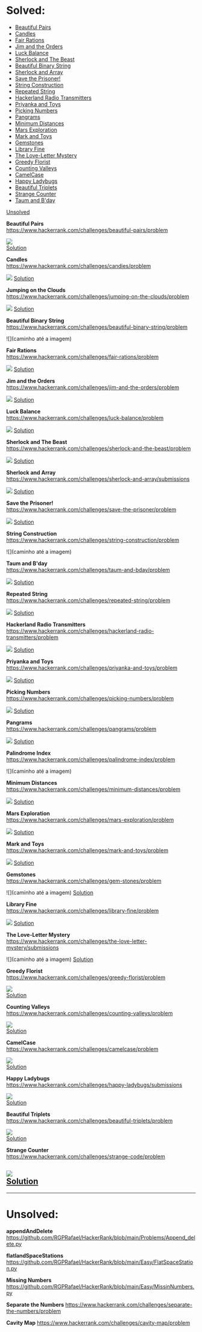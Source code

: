 # Solved:
- [Beautiful Pairs](**Beautiful-Pairs**)
- [Candles](**Candles**)
- [Fair Rations](**Fair-Rations**)
- [Jim and the Orders](**Jim-and-the-Orders**)
- [Luck Balance](**Luck-Balance**)
- [Sherlock and The Beast](**Sherlock-and-The-Beast**)
- [Beautiful Binary String](**Beautiful-Binary-String**)
- [Sherlock and Array](**Jumping-on-the-Clouds**)
- [Save the Prisoner!](**Jumping-on-the-Clouds**)
- [String Construction](**Jumping-on-the-Clouds**)
- [Repeated String](**Jumping-on-the-Clouds**)
- [Hackerland Radio Transmitters](**Jumping-on-the-Clouds**)
- [Priyanka and Toys](**Jumping-on-the-Clouds**)
- [Picking Numbers](**Jumping-on-the-Clouds**)
- [Pangrams](**Jumping-on-the-Clouds**)
- [Minimum Distances](**Jumping-on-the-Clouds**)
- [Mars Exploration](**Jumping-on-the-Clouds**)
- [Mark and Toys](**Jumping-on-the-Clouds**)
- [Gemstones](**Jumping-on-the-Clouds**)
- [Library Fine](**Jumping-on-the-Clouds**)
- [The Love-Letter Mystery](**Jumping-on-the-Clouds**)
- [Greedy Florist](**Jumping-on-the-Clouds**)
- [Counting Valleys](**Jumping-on-the-Clouds**)
- [CamelCase](**Jumping-on-the-Clouds**)
- [Happy Ladybugs](**Jumping-on-the-Clouds**)
- [Beautiful Triplets](**Jumping-on-the-Clouds**)
- [Strange Counter](**Jumping-on-the-Clouds**)
- [Taum and B'day](**Taum-and-B'day**)

[Unsolved](**Unsolved**)

**Beautiful Pairs**  
https://www.hackerrank.com/challenges/beautiful-pairs/problem  

![](https://github.com/RGPRafael/HackerRank/blob/main/imgs%20e%20links/BeatifulPairs/Beautiful%20Pairs%20Enunciado.png)  
[Solution](https://github.com/RGPRafael/HackerRank/blob/main/Problems/BT.py)

**Candles**  
https://www.hackerrank.com/challenges/candies/problem  

![](https://github.com/RGPRafael/HackerRank/blob/main/imgs%20e%20links/Candles/Candles%20enunciado.png)
[Solution](https://github.com/RGPRafael/HackerRank/blob/main/Easy/Candies.py)

**Jumping on the Clouds**  
https://www.hackerrank.com/challenges/jumping-on-the-clouds/problem  

![](https://github.com/RGPRafael/HackerRank/blob/main/imgs%20e%20links/Jumping%20On%20Clouds/Jumping%20On%20Clouds%20Enunciado.png)
[Solution](https://github.com/RGPRafael/HackerRank/blob/main/Easy/Clouds_again.py)  

**Beautiful Binary String**  
https://www.hackerrank.com/challenges/beautiful-binary-string/problem  

![](caminho até a imagem)
[]()  

**Fair Rations**   
https://www.hackerrank.com/challenges/fair-rations/problem  

![](https://github.com/RGPRafael/HackerRank/blob/main/imgs%20e%20links/Fair%20Rations/FR%20Enunciado.png)
[Solution](https://github.com/RGPRafael/HackerRank/blob/main/Easy/FAir%20Rations.py)  

**Jim and the Orders**  
https://www.hackerrank.com/challenges/jim-and-the-orders/problem  

![](https://github.com/RGPRafael/HackerRank/blob/main/imgs%20e%20links/Jim%20and%20the%20Orders/JO%20enunciado.png)
[Solution](https://github.com/RGPRafael/HackerRank/blob/main/Easy/Jim_Orders.py)  

**Luck Balance**  
https://www.hackerrank.com/challenges/luck-balance/problem  

![](https://github.com/RGPRafael/HackerRank/blob/main/imgs%20e%20links/Luck/luck%20enunciado.png)
[Solution](https://github.com/RGPRafael/HackerRank/blob/main/Easy/LuckB.py)  

**Sherlock and The Beast**  
https://www.hackerrank.com/challenges/sherlock-and-the-beast/problem  

![](https://github.com/RGPRafael/HackerRank/blob/main/imgs%20e%20links/Serlock%20and%20the%20beast/Enunciado.png)
[Solution](https://github.com/RGPRafael/HackerRank/blob/main/Easy/Sherlock_The_Beast.py)  


**Sherlock and Array**  
https://www.hackerrank.com/challenges/sherlock-and-array/submissions  

![](https://github.com/RGPRafael/HackerRank/blob/main/imgs%20e%20links/Sherlock%20and%20array/enunciado.png)
[Solution](https://github.com/RGPRafael/HackerRank/blob/main/Easy/Sherlock_array.py)  


**Save the Prisoner!**  
https://www.hackerrank.com/challenges/save-the-prisoner/problem  

![](https://github.com/RGPRafael/HackerRank/blob/main/imgs%20e%20links/Save%20the%20Prisoner!/Enunciado.png)
[Solution](https://github.com/RGPRafael/HackerRank/blob/main/Easy/saveprisioner.py)  


**String Construction**  
https://www.hackerrank.com/challenges/string-construction/problem  

![](caminho até a imagem)
[]()  


**Taum and B'day**  
https://www.hackerrank.com/challenges/taum-and-bday/problem  

![](https://github.com/RGPRafael/HackerRank/blob/main/imgs%20e%20links/Taum%20and%20Bday/Enunciado.png)
[Solution](https://github.com/RGPRafael/HackerRank/blob/main/Easy/taum_bday.py)  


**Repeated String**  
https://www.hackerrank.com/challenges/repeated-string/problem  

![](https://github.com/RGPRafael/HackerRank/blob/main/imgs%20e%20links/Repeated%20String/Enunciado.png)
[Solution](https://github.com/RGPRafael/HackerRank/blob/main/Easy/repeted_strings.py)  


**Hackerland Radio Transmitters**  
https://www.hackerrank.com/challenges/hackerland-radio-transmitters/problem  

![](https://github.com/RGPRafael/HackerRank/blob/main/imgs%20e%20links/Hackerland%20Radio%20Transmitters/Enunciado.png)
[Solution](https://github.com/RGPRafael/HackerRank/blob/main/Easy/radio_transmiter.py)  


**Priyanka and Toys**  
https://www.hackerrank.com/challenges/priyanka-and-toys/problem  

![](https://github.com/RGPRafael/HackerRank/blob/main/imgs%20e%20links/Priyanka%20and%20Toys/Enunciado.png)
[Solution](https://github.com/RGPRafael/HackerRank/blob/main/Easy/priyanka_and_toys.py)  


**Picking Numbers**  
https://www.hackerrank.com/challenges/picking-numbers/problem  

![](https://github.com/RGPRafael/HackerRank/blob/main/imgs%20e%20links/Picking%20Numbers/Enunciado.png)
[Solution](https://github.com/RGPRafael/HackerRank/blob/main/Easy/picking_number.py)  

**Pangrams**  
https://www.hackerrank.com/challenges/pangrams/problem  

![](https://github.com/RGPRafael/HackerRank/blob/main/imgs%20e%20links/Pangrams/Enunciado.png)
[Solution](httpsgithub.comRGPRafaelHackerRankblobmainEasypanagram.py)  

**Palindrome Index**  
https://www.hackerrank.com/challenges/palindrome-index/problem  

![](caminho até a imagem)
[]()  

**Minimum Distances**  
https://www.hackerrank.com/challenges/minimum-distances/problem  

![](https://github.com/RGPRafael/HackerRank/blob/main/imgs%20e%20links/Minimum%20Distances/Enunciado.png)
[Solution](https://github.com/RGPRafael/HackerRank/blob/main/Easy/minimum_distances.py)  

**Mars Exploration**  
https://www.hackerrank.com/challenges/mars-exploration/problem  

![](https://github.com/RGPRafael/HackerRank/blob/main/imgs%20e%20links/Mars%20Exploration/Enunciado.png)
[Solution](httpsgithub.comRGPRafaelHackerRankblobmainEasymars_exp.py)  

**Mark and Toys**  
https://www.hackerrank.com/challenges/mark-and-toys/problem  

![](https://github.com/RGPRafael/HackerRank/blob/main/imgs%20e%20links/Mark%20and%20Toys/Enuncaido.png)
[Solution](https://github.com/RGPRafael/HackerRank/blob/main/Problems/mark_toys.py)  

**Gemstones**  
https://www.hackerrank.com/challenges/gem-stones/problem  

![](caminho até a imagem)
[Solution](https://github.com/RGPRafael/HackerRank/blob/main/Problems/gemstone.py)  

**Library Fine**  
https://www.hackerrank.com/challenges/library-fine/problem  

![](https://github.com/RGPRafael/HackerRank/blob/main/imgs%20e%20links/Library%20Fine/Enunciado.png)
[Solution](https://github.com/RGPRafael/HackerRank/blob/main/Problems/librarfine.py)  

**The Love-Letter Mystery**  
https://www.hackerrank.com/challenges/the-love-letter-mystery/submissions  

![](caminho até a imagem)
[Solution]()  

**Greedy Florist**  
https://www.hackerrank.com/challenges/greedy-florist/problem  

![](https://github.com/RGPRafael/HackerRank/blob/main/imgs%20e%20links/Greedy%20Florist/Enunicado.png)  
[Solution](https://github.com/RGPRafael/HackerRank/blob/main/Problems/florist_gredy.py)    

**Counting Valleys**  
https://www.hackerrank.com/challenges/counting-valleys/problem  

![](https://github.com/RGPRafael/HackerRank/blob/main/imgs%20e%20links/Counting%20Valleys/Enunciado.png)  
[Solution](https://github.com/RGPRafael/HackerRank/blob/main/Easy/conting_vales.py)  

**CamelCase**  
https://www.hackerrank.com/challenges/camelcase/problem  

![](https://github.com/RGPRafael/HackerRank/blob/main/imgs%20e%20links/Camelcase/Enunciado.png)  
[Solution](httpsgithub.comRGPRafaelHackerRankblobmainProblemscamelcase.py)  

**Happy Ladybugs**  
https://www.hackerrank.com/challenges/happy-ladybugs/submissions  

![](https://github.com/RGPRafael/HackerRank/blob/main/imgs%20e%20links/Happy%20LadyBugs/Enunciado.png)  
[Solution](https://github.com/RGPRafael/HackerRank/blob/main/Problems/bugs.py)  

**Beautiful Triplets**  
https://www.hackerrank.com/challenges/beautiful-triplets/problem  

![](https://github.com/RGPRafael/HackerRank/blob/main/imgs%20e%20links/Beautiful%20Triplets/Enunciado.png)  
[Solution](httpsgithub.comRGPRafaelHackerRankblobmainProblemsbeautiflTriples.py) 

**Strange Counter**  
https://www.hackerrank.com/challenges/strange-code/problem  

![](https://github.com/RGPRafael/HackerRank/blob/main/imgs%20e%20links/Strange%20conter/Enunciado.png)  
[Solution](https://github.com/RGPRafael/HackerRank/blob/main/Problems/Strange_code.py)  
-------------------------------------------------------------------------------------------------------------------------------------
-------------------------------------------------------------------------------------------------------------------------------------

# Unsolved:  
**appendAndDelete**
https://github.com/RGPRafael/HackerRank/blob/main/Problems/Append_delete.py  

**flatlandSpaceStations**
https://github.com/RGPRafael/HackerRank/blob/main/Easy/FlatSpaceStation.py

**Missing Numbers**
https://github.com/RGPRafael/HackerRank/blob/main/Easy/MissinNumbers.py

**Separate the Numbers**
https://www.hackerrank.com/challenges/separate-the-numbers/problem

**Cavity Map**
https://www.hackerrank.com/challenges/cavity-map/problem


